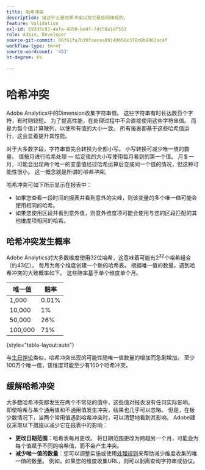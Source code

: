 ```yaml
---
title: 哈希冲突
description: 描述什么是哈希冲突以及它是如何体现的。
feature: Validation
exl-id: 693d5c03-4afa-4890-be4f-7dc58a1df553
role: Admin, Developer
source-git-commit: 06f61fa7b39faacea89149650e378c8b8863ac4f
workflow-type: tm+mt
source-wordcount: '453'
ht-degree: 6%

---
```


# 哈希冲突

Adobe Analytics中的Dimension收集字符串值。 这些字符串有时长达数百个字符，有时则较短。 为了提高性能，在处理过程中不会直接使用这些字符串值。 而是为每个值计算散列，以使所有值的大小一致。 所有报表都基于这些哈希值运行，这会显着提升其性能。

对于大多数字段，字符串首先会转换为全部小写。 小写转换可减少唯一值的数量。 值按月进行哈希处理 — 给定值的大小写使用每月看到的第一个值。 月复一月，可能会出现两个唯一的变量值经过哈希运算后变成同一个值的情况，但这种可能性很小。 这一概念就是所谓的&#x200B;*哈希冲突*。

哈希冲突可如下所示显示在报表中：

* 如果您查看一段时间的报表并看到意外的尖峰，则该变量的多个唯一值可能会使用相同的哈希。
* 如果您使用区段并看到意外值，则意外维度项可能会使用与您的区段匹配的其他维度项相同的哈希。

## 哈希冲突发生概率

Adobe Analytics对大多数维度使用32位哈希，这意味着可能有2<sup>32</sup>个哈希组合（约43亿）。 每月为每个维度创建一个新的哈希表。 根据唯一值的数量，遇到哈希冲突的大致概率如下。 这些赔率基于单个维度单个月。

| 唯一值 | 赔率 |
| --- | --- |
| 1,000 | 0.01% |
| 10,000 | 1% |
| 50,000 | 26% |
| 100,000 | 71% |

{style="table-layout:auto"}

与[生日悖论](https://en.wikipedia.org/wiki/Birthday_problem)类似，哈希冲突出现的可能性随唯一值数量的增加而急剧增加。 至少100万个唯一值，该维度可能至少有100个哈希冲突。

## 缓解哈希冲突

大多数哈希冲突都发生在两个不常见的值中，这些值对报表没有任何实际影响。 即使哈希与某个通用值和不通用值发生冲突，结果也几乎可以忽略。 但是，在极少数情况下，当两个常用值遇到哈希冲突时，可以清楚地看到其影响。 Adobe建议采取以下措施以减少它在报表中的影响：

* **更改日期范围**：哈希表每月更改。 将日期范围更改为跨越另一个月，可能会为每个值赋予不同的哈希值，而不会产生冲突。
* **减少唯一值的数量**：您可以调整实施或使用[处理规则](/help/admin/admin/c-manage-report-suites/c-edit-report-suites/general/c-processing-rules/processing-rules.md)来帮助减少维度收集的唯一值的数量。 例如，如果您的维度收集URL，则可以剥离查询字符串或协议。

<!-- https://wiki.corp.adobe.com/pages/viewpage.action?spaceKey=OmniArch&title=Uniques -->

